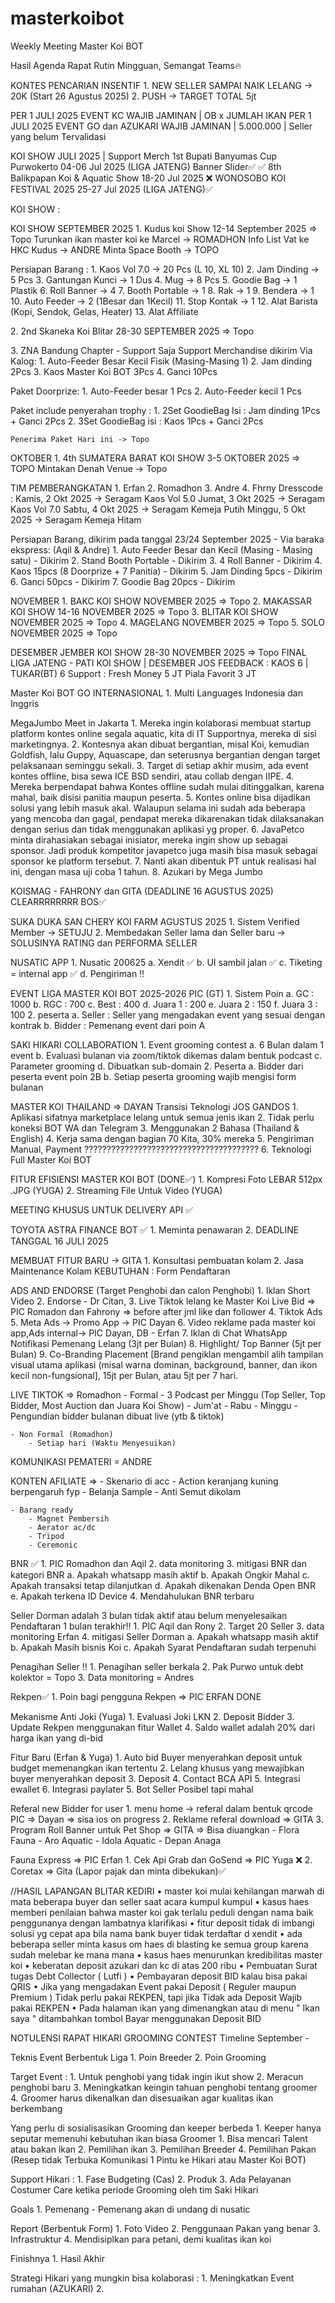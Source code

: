 # masterkoibot
Weekly Meeting Master Koi BOT

Hasil Agenda Rapat Rutin Mingguan, Semangat Teams🔥

<!-- Update 300925 -->

KONTES PENCARIAN INSENTIF 
    1. NEW SELLER SAMPAI NAIK LELANG -> 20K (Start 26 Agustus 2025)
    2. PUSH -> TARGET TOTAL 5jt

PER 1 JULI 2025 EVENT KC WAJIB JAMINAN | OB x JUMLAH IKAN
PER 1 JULI 2025 EVENT GO dan AZUKARI WAJIB JAMINAN | 5.000.000 | Seller yang belum Tervalidasi

KOI SHOW JULI 2025 | Support Merch
1st Bupati Banyumas Cup Purwokerto      04-06 Jul 2025 (LIGA JATENG) Banner Slider✅ ✅
8th Balikpapan Koi & Aquatic Show       18-20 Jul 2025 ❌
WONOSOBO KOI FESTIVAL                   2025 25-27 Jul 2025 (LIGA JATENG)✅

KOI SHOW :

KOI SHOW SEPTEMBER 2025
1.⁠ ⁠Kudus koi Show                      12-14 September 2025  => Topo 
    Turunkan ikan master koi ke Marcel  -> ROMADHON
    Info List Vat ke HKC Kudus          -> ANDRE
    Minta Space Booth                   -> TOPO

Persiapan Barang :
    1. Kaos Vol 7.0 -> 20 Pcs (L 10, XL 10)
    2. Jam Dinding -> 5 Pcs
    3. Gantungan Kunci -> 1 Dus
    4. Mug -> 8 Pcs
    5. Goodie Bag -> 1 Plastik
    6. Roll Banner -> 4
    7. Booth Portable -> 1
    8. Rak -> 1
    9. Bendera -> 1
    10. Auto Feeder -> 2 (1Besar dan 1Kecil)
    11. Stop Kontak -> 1
    12. Alat Barista (Kopi, Sendok, Gelas, Heater)
    13. Alat Affiliate

2.⁠ 2nd Skaneka Koi Blitar              28-30 SEPTEMBER 2025  => Topo 

3.⁠ ⁠ZNA Bandung Chapter - Support Saja
Support Merchandise dikirim Via Kalog:
1.⁠ ⁠Auto-Feeder Besar Kecil Fisik (Masing-Masing 1)
2.⁠ ⁠Jam dinding 2Pcs
3.⁠ ⁠Kaos Master Koi BOT 3Pcs
4.⁠ ⁠Ganci 10Pcs

Paket Doorprize:
    1. Auto-Feeder besar 1 Pcs
    2. Auto-Feeder kecil 1 Pcs
    
Paket include penyerahan trophy :
    1. 2Set GoodieBag Isi : Jam dinding 1Pcs + Ganci 2Pcs 
    2. 3Set GoodieBag isi : Kaos 1Pcs + Ganci 2Pcs

    Penerima Paket Hari ini -> Topo

OKTOBER
1.⁠ ⁠4th SUMATERA BARAT KOI SHOW         3-5 OKTOBER 2025 => TOPO
Mintakan Denah Venue -> Topo

TIM PEMBERANGKATAN
    1. Erfan
    2. Romadhon
    3. Andre
    4. Fhrny
Dresscode :
    Kamis, 2 Okt 2025 -> Seragam Kaos Vol 5.0
    Jumat, 3 Okt 2025 -> Seragam Kaos Vol 7.0
    Sabtu, 4 Okt 2025 -> Seragam Kemeja Putih
    Minggu, 5 Okt 2025 -> Seragam Kemeja Hitam

Persiapan Barang, dikirim pada tanggal 23/24 September 2025 - Via baraka ekspress: (Aqil & Andre)
    1. Auto Feeder Besar dan Kecil (Masing - Masing satu) - Dikirim
    2. Stand Booth Portable - Dikirim
    3. 4 Roll Banner - Dikirim
    4. Kaos 15pcs (8 Doorprize + 7 Panitia) - Dikirim
    5. Jam Dinding 5pcs - Dikirim
    6. Ganci 50pcs - Dikirim
    7. Goodie Bag 20pcs - Dikirim

NOVEMBER
1.⁠ BAKC KOI SHOW                       NOVEMBER 2025  => Topo 
2.⁠ MAKASSAR KOI SHOW                   14-16 NOVEMBER 2025  => Topo 
3.⁠ BLITAR KOI SHOW                     NOVEMBER 2025  => Topo 
4.⁠ ⁠MAGELANG                            NOVEMBER 2025  => Topo 
5.⁠ ⁠SOLO                                NOVEMBER 2025  => Topo 

DESEMBER
JEMBER KOI SHOW                     28-30 NOVEMBER 2025  => Topo
FINAL LIGA JATENG - PATI KOI SHOW | DESEMBER JOS
                                        FEEDBACK : KAOS 6 | TUKAR(BT) 6
                                        Support :
                                        Fresh Money 5 JT
                                        Piala Favorit 3 JT

Master Koi BOT GO INTERNASIONAL
1.⁠ ⁠Multi Languages Indonesia dan Inggris

MegaJumbo Meet in Jakarta
    1.⁠ ⁠Mereka ingin kolaborasi membuat startup platform kontes online segala aquatic, kita di IT Supportnya, mereka di sisi marketingnya.
    2.⁠ ⁠⁠Kontesnya akan dibuat bergantian, misal Koi, kemudian Goldfish, lalu Guppy, Aquascape, dan seterusnya bergantian dengan target pelaksanaan seminggu sekali.
    3.⁠ ⁠⁠Target di setiap akhir musim, ada event kontes offline, bisa sewa ICE BSD sendiri, atau collab dengan IIPE.
    4.⁠ ⁠⁠Mereka berpendapat bahwa Kontes offline sudah mulai ditinggalkan, karena mahal, baik disisi panitia maupun peserta. 
    5.⁠ ⁠⁠Kontes online bisa dijadikan solusi yang lebih masuk akal. Walaupun selama ini sudah ada beberapa yang mencoba dan gagal, pendapat mereka dikarenakan tidak dilaksanakan dengan serius dan tidak menggunakan aplikasi yg proper.
    6.⁠ ⁠⁠JavaPetco minta dirahasiakan sebagai inisiator, mereka ingin show up sebagai sponsor. Jadi produk kompetitor javapetco juga masih bisa masuk sebagai sponsor ke platform tersebut.
    7.⁠ ⁠⁠Nanti akan dibentuk PT untuk realisasi hal ini, dengan masa uji coba 1 tahun.
    8. Azukari by Mega Jumbo

KOISMAG - FAHRONY dan GITA (DEADLINE 16 AGUSTUS 2025) CLEARRRRRRRR BOS✅

SUKA DUKA SAN CHERY KOI FARM AGUSTUS 2025
    1. Sistem Verified Member -> SETUJU
    2. Membedakan Seller lama dan Seller baru -> SOLUSINYA RATING dan PERFORMA SELLER

NUSATIC APP
1.⁠ ⁠Nusatic 200625 
    a. Xendit ✅
    b. UI sambil jalan ✅
    c. Tiketing = internal app ✅
    d. Pengiriman ‼️ 

EVENT LIGA MASTER KOI BOT 2025-2026 PIC (GT)
1.⁠ ⁠Sistem ⁠Poin
    a. GC : 1000
    b. RGC : 700
    c. Best : 400
    d. Juara 1 : 200
    e. Juara 2 : 150
    f. Juara 3 : 100
2.⁠ ⁠peserta
    a. Seller : Seller yang mengadakan event yang sesuai dengan kontrak
    b. Bidder : Pemenang event dari poin A

SAKI HIKARI COLLABORATION
1.⁠ ⁠Event grooming contest
    a. 6 Bulan dalam 1 event
    b. Evaluasi bulanan via zoom/tiktok dikemas dalam bentuk podcast
    c. Parameter grooming
    d. Dibuatkan sub-domain
2.⁠ ⁠Peserta
    a. Bidder dari peserta event poin 2B 
    b. Setiap peserta grooming wajib mengisi form bulanan

MASTER KOI THAILAND => DAYAN Transisi Teknologi JOS GANDOS
1.⁠ ⁠Aplikasi sifatnya marketplace lelang untuk semua jenis ikan
2.⁠ ⁠Tidak perlu koneksi BOT WA dan Telegram
3.⁠ ⁠Menggunakan 2 Bahasa (Thailand & English)
4.⁠ ⁠Kerja sama dengan bagian 70 Kita, 30% mereka
5.⁠ ⁠Pengiriman Manual, Payment ???????????????????????????????????????
6.⁠ ⁠Teknologi Full Master Koi BOT 

FITUR EFISIENSI MASTER KOI BOT (DONE✅)
1.⁠ ⁠Kompresi Foto LEBAR 512px .JPG (YUGA)
2.⁠ ⁠Streaming File Untuk Video (YUGA)

MEETING KHUSUS UNTUK DELIVERY API ✅

TOYOTA ASTRA FINANCE BOT ✅
1.⁠ ⁠Meminta penawaran 
2.⁠ ⁠DEADLINE TANGGAL 16 JULI 2025

MEMBUAT FITUR BARU -> GITA
1.⁠ ⁠Konsultasi pembuatan kolam
2.⁠ ⁠Jasa Maintenance Kolam
KEBUTUHAN :
Form Pendaftaran

ADS AND ENDORSE (Target Penghobi dan calon Penghobi)
1.⁠ ⁠Iklan Short Video
2.⁠ ⁠Endorse - Dr Citan, 
3.⁠ ⁠Live Tiktok lelang ke Master Koi Live Bid  => PIC Romadon dan Fahrony => before after jml like dan follower
4.⁠ ⁠Tiktok Ads 
5.⁠ ⁠Meta Ads -> Promo App -> PIC Dayan
6.⁠ ⁠Video reklame pada master koi app,Ads internal-> PIC Dayan, DB - Erfan
7.⁠⁠ Iklan di Chat WhatsApp Notifikasi Pemenang Lelang (3jt per Bulan)
8.⁠⁠ Highlight/ Top Banner (5jt per Bulan)
9.⁠ Co-Branding Placement [Brand pengiklan mengambil alih tampilan visual utama aplikasi (misal warna dominan, background, banner, dan ikon kecil non-fungsional], 15jt per Bulan, atau 5jt per 7 hari.


LIVE TIKTOK => Romadhon
    - Formal
        - 3 Podcast per Minggu (Top Seller, Top Bidder, Most Auction dan Juara Koi Show)
            - Jum'at
            - Rabu 
            - Minggu
        - Pengundian bidder bulanan dibuat live (ytb & tiktok)
        
    - Non Formal (Romadhon)
        - Setiap hari (Waktu Menyesuikan)
KOMUNIKASI PEMATERI = ANDRE

KONTEN AFILIATE => 
    - Skenario di acc
    - Action keranjang kuning berpengaruh fyp
    - Belanja Sample
        - Anti Semut dikolam 

    - Barang ready
        - Magnet Pembersih
        - Aerator ac/dc
        - Tripod
        - Ceremonic

BNR ✅
1.⁠ ⁠PIC Romadhon dan Aqil
2.⁠ ⁠data monitoring
3.⁠ ⁠mitigasi BNR dan kategori BNR
    a. Apakah whatsapp masih aktif
    b. Apakah Ongkir Mahal
    c. Apakah transaksi tetap dilanjutkan
    d. Apakah dikenakan Denda Open BNR
    e. Apakah terkena ID Device
4.⁠ ⁠Mendahulukan BNR terbaru

Seller Dorman adalah 3 bulan tidak aktif atau belum menyelesaikan Pendaftaran 1 bulan terakhir‼️
1.⁠ ⁠PIC Aqil dan Rony
2.⁠ ⁠Target 20 Seller
3.⁠ ⁠data monitoring Erfan
4.⁠ ⁠mitigasi Seller Dorman 
    a. Apakah whatsapp masih aktif
    b. Apakah Masih bisnis Koi
    c. Apakah Syarat Pendaftaran sudah terpenuhi

Penagihan Seller ‼️
1.⁠ ⁠Penagihan seller berkala
2.⁠ ⁠Pak Purwo untuk debt kolektor = Topo
3.⁠ ⁠Data monitoring = Andres

Rekpen✅
1.⁠ ⁠Poin bagi pengguna Rekpen => PIC ERFAN DONE

Mekanisme Anti Joki (Yuga)
1.⁠ ⁠Evaluasi Joki LKN
2.⁠ ⁠Deposit Bidder
3.⁠ ⁠Update Rekpen menggunakan fitur Wallet
4.⁠ ⁠Saldo wallet adalah 20% dari harga ikan yang di-bid

Fitur Baru (Erfan & Yuga)
1.⁠ ⁠Auto bid Buyer menyerahkan deposit untuk budget memenangkan ikan tertentu 
2.⁠ ⁠Lelang khusus yang mewajibkan buyer menyerahkan deposit
3.⁠ ⁠Deposit 
4.⁠ ⁠Contact BCA API
5.⁠ ⁠Integrasi ewallet
6.⁠ ⁠Integrasi paylater
5.⁠ ⁠Bot Seller Posibel tapi mahal

Referal new Bidder for user 
1.⁠ ⁠menu home -> referal dalam bentuk qrcode PIC => Dayan => sisa ios on progress 
2.⁠ ⁠Reklame referal download => GITA
3.⁠ ⁠⁠Program Roll Banner untuk Pet Shop => GITA => Bisa diuangkan
    - Flora Fauna
    - Aro Aquatic
    - Idola Aquatic
    - Depan Anaga



Fauna Express => PIC Erfan
1.⁠ ⁠Cek Api Grab dan GoSend => PIC Yuga ❌
2.⁠ ⁠Coretax => Gita (Lapor pajak dan minta dibekukan)✅


//HASIL LAPANGAN BLITAR KEDIRI
•⁠  ⁠master koi mulai kehilangan marwah di mata beberapa buyer dan seller saat acara kumpul kumpul
•⁠  ⁠kasus haes memberi penilaian bahwa master koi gak terlalu peduli dengan nama baik penggunanya dengan lambatnya klarifikasi
•⁠  ⁠fitur deposit tidak di imbangi solusi yg cepat apa bila nama bank buyer tidak terdaftar d xendit
•⁠  ⁠ada beberapa seller minta kasus om haes di blasting ke semua group karena sudah melebar ke mana mana
•⁠  ⁠kasus haes menurunkan kredibilitas master koi
•⁠  ⁠keberatan deposit azukari dan kc di atas 200 ribu
•⁠  ⁠Pembuatan Surat tugas Debt Collector ( Lutfi )
•⁠  ⁠Pembayaran deposit BID kalau bisa pakai QRIS
•⁠  ⁠Jika yang mengadakan Event pakai Deposit ( Reguler maupun Premium ) Tidak perlu pakai REKPEN, tapi jika Tidak ada Deposit Wajib pakai REKPEN
•⁠  ⁠Pada halaman ikan yang dimenangkan atau di menu " Ikan saya " ditambahkan tombol Bayar menggunakan Deposit BID


NOTULENSI RAPAT HIKARI GROOMING CONTEST
Timeline
September - 

Teknis Event Berbentuk Liga
1.⁠ ⁠Poin Breeder
2.⁠ ⁠Poin Grooming

Target Event :
1.⁠ ⁠Untuk penghobi yang tidak ingin ikut show 
2.⁠ ⁠Meracun penghobi baru
3.⁠ ⁠Meningkatkan keingin tahuan penghobi tentang groomer
4.⁠ ⁠Groomer harus dikenalkan dan disesuaikan agar kualitas ikan berkembang

Yang perlu di sosialisasikan
Grooming dan keeper berbeda
1.⁠ ⁠Keeper hanya seputar memenuhi kebutuhan ikan biasa
Groomer
1.⁠ ⁠Bisa mencari Talent atau bakan ikan
2.⁠ ⁠Pemilihan ikan
3.⁠ ⁠Pemilihan Breeder
4.⁠ ⁠Pemilihan Pakan (Resep tidak Terbuka Komunikasi 1 Pintu ke Hikari atau Master Koi BOT) 

Support Hikari :
1.⁠ ⁠Fase Budgeting (Cas)
2.⁠ ⁠Produk
3.⁠ ⁠Ada Pelayanan Costumer Care ketika periode Grooming oleh tim Saki Hikari

Goals 
1.⁠ ⁠Pemenang - Pemenang akan di undang di nusatic

Report (Berbentuk Form)
1.⁠ ⁠Foto Video
2.⁠ ⁠Penggunaan Pakan yang benar
3.⁠ ⁠Infrastruktur
4.⁠ ⁠Mendisiplkan para petani, demi kualitas ikan koi

Finishnya 
1.⁠ ⁠Hasil Akhir

Strategi Hikari yang mungkin bisa kolaborasi :
1.⁠ ⁠Meningkatkan Event rumahan (AZUKARI)
2.